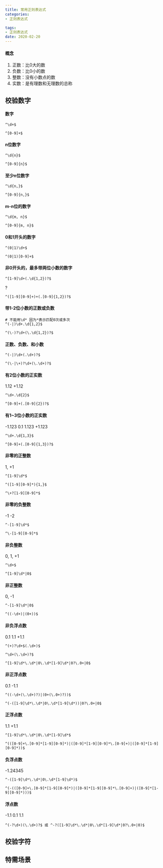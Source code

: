 ```yaml
---
title: 常用正则表达式
categories:
- 正则表达式

tags:
- 正则表达式
date: 2020-02-20
---
```

#### 概念
1. 正数：比0大的数
1. 负数：比0小的数
1. 整数：没有小数点的数
1. 实数：是有理数和无理数的总称

## 校验数字
#### 数字
```
^\d+$
```
```
^[0-9]+$
```
#### n位数字
```
^\d{n}$
```
```
^[0-9]{n}$
```

#### 至少n位数字
```
^\d{n,}$
```
```
^[0-9]{n,}$
```
#### m-n位的数字
```
^\d{m, n}$

```
```
^[0-9]{m, n}$
```

#### 0和1开头的数字
```
^(0|1)\d+$
```
```
^(0|1)[0-9]+$
```
#### 非0开头的，最多带两位小数的数字
```
^[1-9]\d+(.\d{1,2})?$
```
?
```
^([1-9][0-9]+)+(.[0-9]{1,2})?$
```
#### 带1-2位小数的正数或负数
```
# 不能用\d* 因为*表示匹配0次或多次
^(-|)\d+.\d{1,2}$
```
```
^(\-)?\d+(\.\d{1,2})?$
```

#### 正数、负数、和小数
```
^(-|)\d+(.\d+)?$
```

```
^(\-|\+)?\d+(\.\d+)?$
```

#### 有2位小数的正实数
1.12 +1.12

```
^\d+.\d{2}$
```

```
^[0-9]+(.[0-9]{2})?$
```

#### 有1~3位小数的正实数
-1.123 0.1 1.123 +1.123

```
^\d+.\d{1,3}$
```

```
^[0-9]+(.[0-9]{1,3})?$
```

#### 非零的正整数
1, +1

```
^[1-9]\d*$
```

```
^([1-9][0-9]*){1,}$
```

```
^\+?[1-9][0-9]*$
```

#### 非零的负整数
-1 -2

```
^-[1-9]\d*$
```

```
^\-[1-9][0-9]*$
```

#### 非负整数
0, 1, +1

```
^\d+$
```

```
^[1-9]\d*|0$
```

#### 非正整数
0, -1

```
^-[1-9]\d*|0$
```

```
^((-\d+)|(0+))$
```

#### 非负浮点数
0.1 1.1 +1.1

```
^(+)?\d+$(.\d+)$
```

```
^\d+(\.\d+)?$
```

```
^[1-9]\d*\.\d*|0\.\d*[1-9]\d*|0?\.0+|0$
```

#### 非正浮点数
0.1 -1.1

```
^((-\d+(\.\d+)?)|(0+(\.0+)?))$
```

```
^(-([1-9]\d*\.\d*|0\.\d*[1-9]\d*))|0?\.0+|0$
```

#### 正浮点数
1.1 +1.1

```
^[1-9]\d*\.\d*|0\.\d*[1-9]\d*$
```

```
^(([0-9]+\.[0-9]*[1-9][0-9]*)|([0-9]*[1-9][0-9]*\.[0-9]+)|([0-9]*[1-9][0-9]*))$
```

#### 负浮点数
-1.24345

```
^-([1-9]\d*\.\d*|0\.\d*[1-9]\d*)$
```

```
^(-(([0-9]+\.[0-9]*[1-9][0-9]*)|([0-9]*[1-9][0-9]*\.[0-9]+)|([0-9]*[1-9][0-9]*)))$
```

#### 浮点数
-1.1 0.1 1.1

```
^(-?\d+)(\.\d+)?$ 或 ^-?([1-9]\d*\.\d*|0\.\d*[1-9]\d*|0?\.0+|0)$
```

## 校验字符

## 特需场景